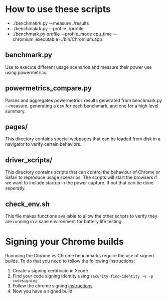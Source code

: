 # How to use these scripts
* ./benchmakrk.py --measure ./results
* ./benchmakrk.py --profile ./profile
* ./benchmark.py profile --profile_mode cpu_time --chromium_executable=./bin/Chromium.app

## benchmark.py
Use to execute different usage scenarios and measure their power use using powermetrics.

## powermetrics_compare.py
Parses and aggregates powermetrics results generated from benchmark.py --measure, generating a csv for each benchmark, and one for a high level summary.

## pages/
This directory contains special webpages that can be loaded from disk in a navigator to verify certain behaviors.

## driver_scripts/
This directory contains scripts that can control the behaviour of Chrome or Safari to reproduce usage scenarios. The scripts will start the browsers if we want to include startup in the power capture. If not that can be done seperatly.

## check_env.sh
This file makes functions available to allow the other scripts to verify they are running in a sane environment for battery life testing.

# Signing your Chrome builds
Runnning the Chrome vs Chrome benchmarks require the use of signed builds. To do that you need to follow the following instructions:

1. Create a signing certificate in Xcode.
2. Find your code signing identity using `security find-identity -v -p codesigning`
3. Follow the chrome signing [instructions](https://source.chromium.org/chromium/chromium/src/+/master:chrome/installer/mac/signing/README.md)
4. Now you have a signed build!

